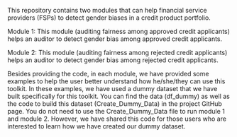This repository contains two modules that can help financial service providers (FSPs) to detect gender biases in a credit product portfolio.

Module 1: This module (auditing fairness among approved credit applicants) helps an auditor to detect gender bias among approved credit applicants.

Module 2: This module (auditing fairness among rejected credit applicants) helps an auditor to detect gender bias among rejected credit applicants.

Besides providing the code, in each module, we have provided some examples to help the user better understand how he/she/they can use this toolkit. In these examples, we have used a dummy dataset that we have built specifically for this toolkit. You can find the data (df_dummy) as well as the code to build this dataset (Create_Dummy_Data) in the project GitHub page. You do not need to use the Create_Dummy_Data file to run module 1 and module 2. However, we have shared this code for those users who are interested to learn how we have created our dummy dataset. 

